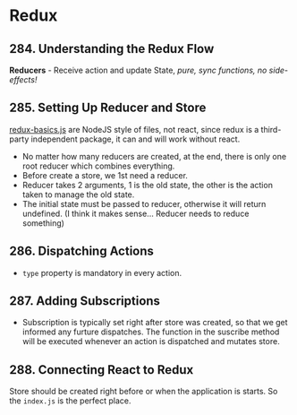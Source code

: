 # Redux

## 284. Understanding the Redux Flow

**Reducers** - Receive action and update State, *pure, sync functions, no side-effects!*

## 285. Setting Up Reducer and Store

[redux-basics.js](../../src/redux-basics.js) are NodeJS style of files, not react, since redux is a third-party independent package, it can and will work without react.

- No matter how many reducers are created, at the end, there is only one root reducer which combines everything.
- Before create a store, we 1st need a reducer.
- Reducer takes 2 arguments, 1 is the old state, the other is the action taken to manage the old state.
- The initial state must be passed to reducer, otherwise it will return undefined. (I think it makes sense... Reducer needs to reduce something)

## 286. Dispatching Actions

- `type` property is mandatory in every action.

## 287. Adding Subscriptions

- Subscription is typically set right after store was created, so that we get informed any furture dispatches. The function in the suscribe method will be executed whenever an action is dispatched and mutates store.

## 288. Connecting React to Redux

Store should be created right before or when the application is starts. So the `index.js` is the perfect place.